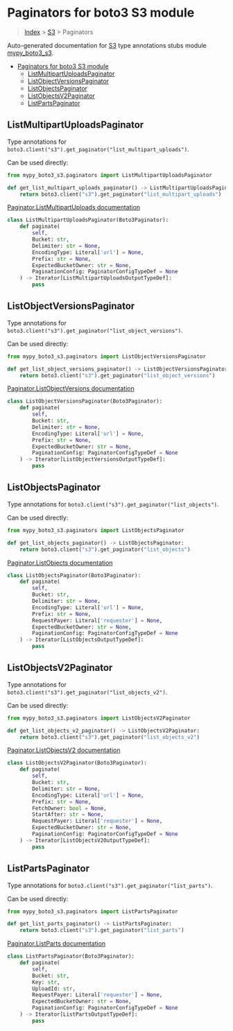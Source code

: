 # Paginators for boto3 S3 module

> [Index](../README.md) > [S3](./README.md) > Paginators

Auto-generated documentation for [S3](https://boto3.amazonaws.com/v1/documentation/api/latest/reference/services/s3.html#S3)
type annotations stubs module [mypy_boto3_s3](https://pypi.org/project/mypy-boto3-s3/).

- [Paginators for boto3 S3 module](#paginators-for-boto3-s3-module)
  - [ListMultipartUploadsPaginator](#listmultipartuploadspaginator)
  - [ListObjectVersionsPaginator](#listobjectversionspaginator)
  - [ListObjectsPaginator](#listobjectspaginator)
  - [ListObjectsV2Paginator](#listobjectsv2paginator)
  - [ListPartsPaginator](#listpartspaginator)

## ListMultipartUploadsPaginator

Type annotations for `boto3.client("s3").get_paginator("list_multipart_uploads")`.

Can be used directly:

```python
from mypy_boto3_s3.paginators import ListMultipartUploadsPaginator

def get_list_multipart_uploads_paginator() -> ListMultipartUploadsPaginator:
    return boto3.client("s3").get_paginator("list_multipart_uploads")
```

[Paginator.ListMultipartUploads documentation](https://boto3.amazonaws.com/v1/documentation/api/latest/reference/services/s3.html#S3.Paginator.ListMultipartUploads)

```python
class ListMultipartUploadsPaginator(Boto3Paginator):
    def paginate(
        self,
        Bucket: str,
        Delimiter: str = None,
        EncodingType: Literal['url'] = None,
        Prefix: str = None,
        ExpectedBucketOwner: str = None,
        PaginationConfig: PaginatorConfigTypeDef = None
    ) -> Iterator[ListMultipartUploadsOutputTypeDef]:
        pass
```
## ListObjectVersionsPaginator

Type annotations for `boto3.client("s3").get_paginator("list_object_versions")`.

Can be used directly:

```python
from mypy_boto3_s3.paginators import ListObjectVersionsPaginator

def get_list_object_versions_paginator() -> ListObjectVersionsPaginator:
    return boto3.client("s3").get_paginator("list_object_versions")
```

[Paginator.ListObjectVersions documentation](https://boto3.amazonaws.com/v1/documentation/api/latest/reference/services/s3.html#S3.Paginator.ListObjectVersions)

```python
class ListObjectVersionsPaginator(Boto3Paginator):
    def paginate(
        self,
        Bucket: str,
        Delimiter: str = None,
        EncodingType: Literal['url'] = None,
        Prefix: str = None,
        ExpectedBucketOwner: str = None,
        PaginationConfig: PaginatorConfigTypeDef = None
    ) -> Iterator[ListObjectVersionsOutputTypeDef]:
        pass
```
## ListObjectsPaginator

Type annotations for `boto3.client("s3").get_paginator("list_objects")`.

Can be used directly:

```python
from mypy_boto3_s3.paginators import ListObjectsPaginator

def get_list_objects_paginator() -> ListObjectsPaginator:
    return boto3.client("s3").get_paginator("list_objects")
```

[Paginator.ListObjects documentation](https://boto3.amazonaws.com/v1/documentation/api/latest/reference/services/s3.html#S3.Paginator.ListObjects)

```python
class ListObjectsPaginator(Boto3Paginator):
    def paginate(
        self,
        Bucket: str,
        Delimiter: str = None,
        EncodingType: Literal['url'] = None,
        Prefix: str = None,
        RequestPayer: Literal['requester'] = None,
        ExpectedBucketOwner: str = None,
        PaginationConfig: PaginatorConfigTypeDef = None
    ) -> Iterator[ListObjectsOutputTypeDef]:
        pass
```
## ListObjectsV2Paginator

Type annotations for `boto3.client("s3").get_paginator("list_objects_v2")`.

Can be used directly:

```python
from mypy_boto3_s3.paginators import ListObjectsV2Paginator

def get_list_objects_v2_paginator() -> ListObjectsV2Paginator:
    return boto3.client("s3").get_paginator("list_objects_v2")
```

[Paginator.ListObjectsV2 documentation](https://boto3.amazonaws.com/v1/documentation/api/latest/reference/services/s3.html#S3.Paginator.ListObjectsV2)

```python
class ListObjectsV2Paginator(Boto3Paginator):
    def paginate(
        self,
        Bucket: str,
        Delimiter: str = None,
        EncodingType: Literal['url'] = None,
        Prefix: str = None,
        FetchOwner: bool = None,
        StartAfter: str = None,
        RequestPayer: Literal['requester'] = None,
        ExpectedBucketOwner: str = None,
        PaginationConfig: PaginatorConfigTypeDef = None
    ) -> Iterator[ListObjectsV2OutputTypeDef]:
        pass
```
## ListPartsPaginator

Type annotations for `boto3.client("s3").get_paginator("list_parts")`.

Can be used directly:

```python
from mypy_boto3_s3.paginators import ListPartsPaginator

def get_list_parts_paginator() -> ListPartsPaginator:
    return boto3.client("s3").get_paginator("list_parts")
```

[Paginator.ListParts documentation](https://boto3.amazonaws.com/v1/documentation/api/latest/reference/services/s3.html#S3.Paginator.ListParts)

```python
class ListPartsPaginator(Boto3Paginator):
    def paginate(
        self,
        Bucket: str,
        Key: str,
        UploadId: str,
        RequestPayer: Literal['requester'] = None,
        ExpectedBucketOwner: str = None,
        PaginationConfig: PaginatorConfigTypeDef = None
    ) -> Iterator[ListPartsOutputTypeDef]:
        pass
```